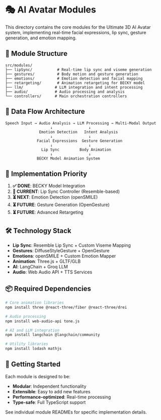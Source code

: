 # 🎭 AI Avatar Modules

This directory contains the core modules for the Ultimate 3D AI Avatar system, implementing real-time facial expressions, lip sync, gesture generation, and emotion mapping.

## 📁 Module Structure

```
src/modules/
├── lipSync/           # Real-time lip sync and viseme generation
├── gestures/          # Body motion and gesture generation
├── emotions/          # Emotion detection and facial mapping
├── retargeting/       # Animation retargeting for BECKY model
├── llm/              # LLM integration and intent processing
├── audio/            # Audio processing and analysis
└── controllers/      # Main orchestration controllers
```

## 🔄 Data Flow Architecture

```
Speech Input → Audio Analysis → LLM Processing → Multi-Modal Output
                    ↓                ↓
               Emotion Detection   Intent Analysis
                    ↓                ↓
              Facial Expressions  Gesture Generation
                    ↓                ↓
                Lip Sync         Body Animation
                    ↓                ↓
              BECKY Model Animation System
```

## 🎯 Implementation Priority

1. **✅ DONE**: BECKY Model Integration
2. **🚧 CURRENT**: Lip Sync Controller (Resemble-based)
3. **⏳ NEXT**: Emotion Detection (openSMILE)
4. **⏳ FUTURE**: Gesture Generation (OpenGesture)
5. **⏳ FUTURE**: Advanced Retargeting

## 🛠️ Technology Stack

- **Lip Sync**: Resemble Lip Sync + Custom Viseme Mapping
- **Gestures**: DiffuseStyleGesture + OpenGesture
- **Emotions**: openSMILE + Custom Emotion Mapper
- **Animation**: Three.js + GLTF/GLB
- **AI**: LangChain + Groq LLM
- **Audio**: Web Audio API + TTS Services

## 📦 Required Dependencies

```bash
# Core animation libraries
npm install three @react-three/fiber @react-three/drei

# Audio processing
npm install web-audio-api tone.js

# AI and LLM integration
npm install langchain @langchain/community

# Utility libraries
npm install lodash mathjs
```

## 🚀 Getting Started

Each module is designed to be:
- **Modular**: Independent functionality
- **Extensible**: Easy to add new features
- **Performance-optimized**: Real-time processing
- **Type-safe**: Full TypeScript support

See individual module READMEs for specific implementation details. 